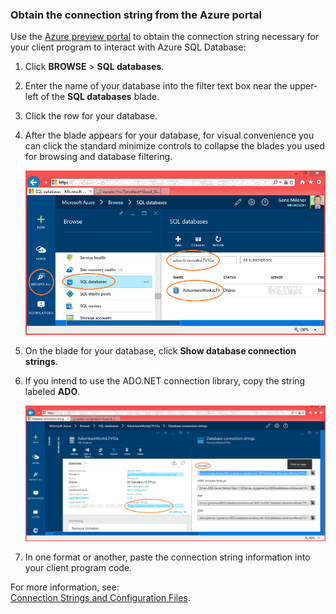 
<!--
includes/sql-database-include-connection-string-20-portalshots.md

Latest Freshness check:  2015-09-02 , GeneMi.

## Connection string
-->


### Obtain the connection string from the Azure portal
Use the [Azure preview portal](https://portal.azure.com/) to obtain the connection string necessary for your client program to interact with Azure SQL Database: 

1. Click **BROWSE** > **SQL databases**.

2. Enter the name of your database into the filter text box near the upper-left of the **SQL databases** blade.

3. Click the row for your database.

4. After the blade appears for your database, for visual convenience you can click the standard minimize controls to collapse the blades  you used for browsing and database filtering. 

    ![Filter to isolate your database][10-FilterDatabase]

5. On the blade for your database, click **Show database connection strings**.

6. If you intend to use the ADO.NET connection library, copy the string labeled **ADO**. 

    ![Copy the ADO connection string for your database][20-CopyAdoConnectionString]

7. In one format or another, paste the connection string information into your client program code.


For more information, see:<br/>[Connection Strings and Configuration Files](http://msdn.microsoft.com/library/ms254494.aspx).

<!-- Image references. -->

[10-FilterDatabase]: ./media/sql-database-include-connection-string-20-portalshots/connqry-connstr-a.png

[20-CopyAdoConnectionString]: ./media/sql-database-include-connection-string-20-portalshots/connqry-connstr-b.png


<!--
These three includes/ files are a sequenced set, but you can pick and choose:

includes/sql-database-include-connection-string-20-portalshots.md
includes/sql-database-include-connection-string-30-compare.md
includes/sql-database-include-connection-string-40-config.md
-->
